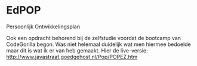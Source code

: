 # EdPOP
Persoonlijk Ontwikkelingsplan

Ook een opdracht behorend bij de zelfstudie voordat de bootcamp van CodeGorilla begon. Was niet helemaal duidelijk wat men hiermee bedoelde maar dit is wat ik er van heb gemaakt. 
Hier de live-versie: http://www.javastraat.goedgehost.nl/Pop/POPEZ.htm
